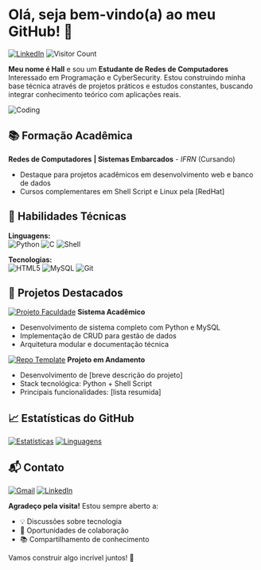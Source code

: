 # Olá, seja bem-vindo(a) ao meu GitHub! 👋

[![LinkedIn](https://img.shields.io/badge/LinkedIn-0077B5?style=for-the-badge&logo=linkedin&logoColor=white)](https://www.linkedin.com/in/felipe-barreto-reds/)
![Visitor Count](https://visitor-badge.laobi.icu/badge?page_id=halipe23.halipe23)

**Meu nome é Hall** e sou um **Estudante de Redes de Computadores** Interessado em Programação e CyberSecurity. Estou construindo minha base técnica através de projetos práticos e estudos constantes, buscando integrar conhecimento teórico com aplicações reais.

![Coding](https://media2.giphy.com/media/v1.Y2lkPTc5MGI3NjExOG1reDBjOTUyeTRreHBnOXo5a25zN2Vmdmt5cnlqeGtkdzNmZ2R3MyZlcD12MV9pbnRlcm5hbF9naWZfYnlfaWQmY3Q9Zw/RbDKaczqWovIugyJmW/giphy.gif)

## 📚 Formação Acadêmica
**Redes de Computadores**
**| Sistemas Embarcados**
*- IFRN* (Cursando)  
- Destaque para projetos acadêmicos em desenvolvimento web e banco de dados    
- Cursos complementares em Shell Script e Linux pela [RedHat]

## 💼 Habilidades Técnicas
**Linguagens:**  
![Python](https://img.shields.io/badge/Python-3776AB?style=flat-square&logo=python&logoColor=white)
![C](https://img.shields.io/badge/C-00599C?style=flat-square&logo=c&logoColor=white)
![Shell](https://img.shields.io/badge/Shell_Script-121011?style=flat-square&logo=gnu-bash&logoColor=white)

**Tecnologias:**  
![HTML5](https://img.shields.io/badge/HTML5-E34F26?style=flat-square&logo=html5&logoColor=white)
![MySQL](https://img.shields.io/badge/MySQL-005C84?style=flat-square&logo=mysql&logoColor=white)
![Git](https://img.shields.io/badge/Git-F05032?style=flat-square&logo=git&logoColor=white)

## 🚀 Projetos Destacados

[![Projeto Faculdade](https://github-readme-stats.vercel.app/api/pin/?username=halipe23&repo=Asa-web&theme=radical)](https://github.com/halipe23/asa-web.git)
**Sistema Acadêmico**  
- Desenvolvimento de sistema completo com Python e MySQL  
- Implementação de CRUD para gestão de dados  
- Arquitetura modular e documentação técnica

[![Repo Template](https://github-readme-stats.vercel.app/api/pin/?username=halipe23&repo=projeto-faculdade&theme=radical)](https://github.com/halipe23/Asa-web)
**Projeto em Andamento**  
- Desenvolvimento de [breve descrição do projeto]  
- Stack tecnológica: Python + Shell Script  
- Principais funcionalidades: [lista resumida]

## 📈 Estatísticas do GitHub

[![Estatísticas](https://github-readme-stats.vercel.app/api?username=halipe23&show_icons=true&theme=radical&include_all_commits=true)](https://github.com/halipe23)
[![Linguagens](https://github-readme-stats.vercel.app/api/top-langs/?username=halipe23&layout=compact&theme=radical&hide=html)](https://github.com/halipe23)

## 📬 Contato

[![Gmail](https://img.shields.io/badge/Gmail-D14836?style=for-the-badge&logo=gmail&logoColor=white)](mailto:felipebarreto2308@hotmail.com)
[![LinkedIn](https://img.shields.io/badge/LinkedIn-0077B5?style=for-the-badge&logo=linkedin&logoColor=white)]([(https://www.linkedin.com/in/felipe-barreto-reds/)])

**Agradeço pela visita!** Estou sempre aberto a:  
- 💡 Discussões sobre tecnologia  
- 🤝 Oportunidades de colaboração  
- 📚 Compartilhamento de conhecimento  

Vamos construir algo incrível juntos! 🚀
